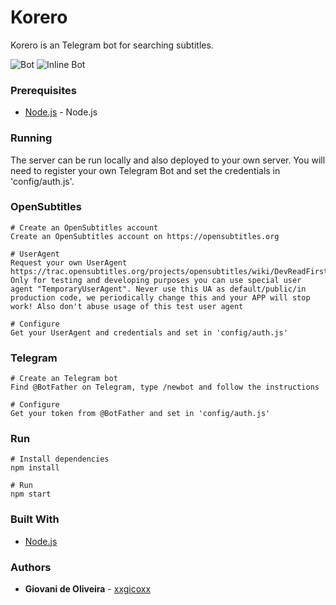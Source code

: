 # Korero
Korero is an Telegram bot for searching subtitles.

![Bot](https://i.imgur.com/zkHn3eg.png)
![Inline Bot](https://i.imgur.com/Hs2YIaZ.png)

### Prerequisites
* [Node.js](https://nodejs.org/en/) - Node.js

### Running
The server can be run locally and also deployed to your own server. You will need to register your own Telegram Bot and set the credentials in 'config/auth.js'.

### OpenSubtitles
````
# Create an OpenSubtitles account
Create an OpenSubtitles account on https://opensubtitles.org

# UserAgent
Request your own UserAgent https://trac.opensubtitles.org/projects/opensubtitles/wiki/DevReadFirst#Howtorequestanewuseragent. Only for testing and developing purposes you can use special user agent "TemporaryUserAgent". Never use this UA as default/public/in production code, we periodically change this and your APP will stop work! Also don't abuse usage of this test user agent

# Configure
Get your UserAgent and credentials and set in 'config/auth.js'
````

### Telegram
````
# Create an Telegram bot
Find @BotFather on Telegram, type /newbot and follow the instructions

# Configure
Get your token from @BotFather and set in 'config/auth.js'
````

### Run
````
# Install dependencies
npm install

# Run
npm start
````

### Built With
* [Node.js](https://nodejs.org/en/)

### Authors
* **Giovani de Oliveira** - [xxgicoxx](https://github.com/xxgicoxx)